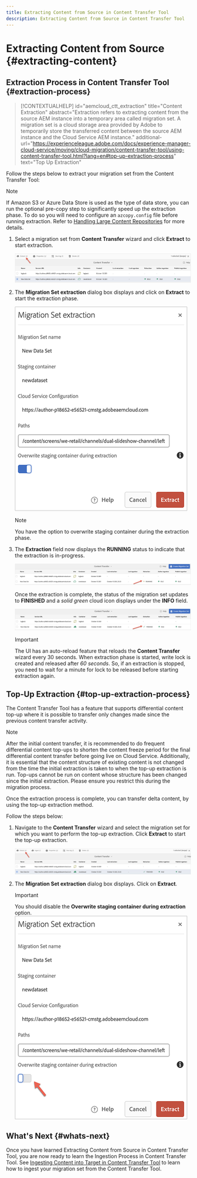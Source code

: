 ```yaml
---
title: Extracting Content from Source in Content Transfer Tool
description: Extracting Content from Source in Content Transfer Tool
---
```


# Extracting Content from Source {#extracting-content}

## Extraction Process in Content Transfer Tool {#extraction-process}

>[!CONTEXTUALHELP]
>id="aemcloud_ctt_extraction"
>title="Content Extraction"
>abstract="Extraction refers to extracting content from the source AEM instance into a temporary area called migration set. A migration set is a cloud storage area provided by Adobe to temporarily store the transferred content between the source AEM instance and the Cloud Service AEM instance."
>additional-url="https://experienceleague.adobe.com/docs/experience-manager-cloud-service/moving/cloud-migration/content-transfer-tool/using-content-transfer-tool.html?lang=en#top-up-extraction-process" text="Top Up Extraction"

Follow the steps below to extract your migration set from the Content Transfer Tool:
   >[!NOTE]
   >If Amazon S3 or Azure Data Store is used as the type of data store, you can run the optional pre-copy step to significantly speed up the extraction phase. To do so you will need to configure an `azcopy.config` file before running extraction. Refer to [Handling Large Content Repositories](https://experienceleague.adobe.com/docs/experience-manager-cloud-service/moving/cloud-migration/content-transfer-tool/handling-large-content-repositories.html?lang=en) for more details. 

1. Select a migration set from **Content Transfer** wizard and click **Extract** to start extraction. 

   ![image](/help/move-to-cloud-service/content-transfer-tool/assets-ctt/extraction-01.png) 

1. The **Migration Set extraction** dialog box displays and click on **Extract** to start the extraction phase.  

   ![image](/help/move-to-cloud-service/content-transfer-tool/assets-ctt/extraction-02.png) 

   >[!NOTE]
   >You have the option to overwrite staging container during the extraction phase.
  
1. The **Extraction** field now displays the **RUNNING** status to indicate that the extraction is in-progress.

   ![image](/help/move-to-cloud-service/content-transfer-tool/assets-ctt/extraction-03.png) 

   Once the extraction is complete, the status of the migration set updates to **FINISHED** and a *solid green* cloud icon displays under the **INFO** field.

   ![image](/help/move-to-cloud-service/content-transfer-tool/assets-ctt/extraction-04.png) 

   >[!IMPORTANT]
   >The UI has an auto-reload feature that reloads the **Content Transfer** wizard every 30 seconds.
   >When extraction phase is started, write lock is created and released after *60 seconds*. So, if an extraction is stopped, you need to wait for a minute for lock to be released before starting extraction again.

## Top-Up Extraction {#top-up-extraction-process}

The Content Transfer Tool has a feature that supports differential content top-up where it is possible to transfer only changes made since the previous content transfer activity.

>[!NOTE]
>After the initial content transfer, it is recommended to do frequent differential content top-ups to shorten the content freeze period for the final differential content transfer before going live on Cloud Service. 
>Additionally, it is essential that the content structure of existing content is not changed from the time the initial extraction is taken to when the top-up extraction is run. Top-ups cannot be run on content whose structure has been changed since the initial extraction. Please ensure you restrict this during the migration process.

Once the extraction process is complete, you can transfer delta content, by using the top-up extraction method. 

Follow the steps below:

1. Navigate to the **Content Transfer** wizard and select the migration set for which you want to perform the top-up extraction. Click **Extract** to start the top-up extraction. 

   ![image](/help/move-to-cloud-service/content-transfer-tool/assets-ctt/extraction-05.png)

1. The **Migration Set extraction** dialog box displays. Click on **Extract**.

   >[!IMPORTANT]
   >You should disable the **Overwrite staging container during extraction** option.
   >![image](/help/move-to-cloud-service/content-transfer-tool/assets-ctt/extraction-06.png)


## What's Next {#whats-next}

Once you have learned Extracting Content from Source in Content Transfer Tool, you are now ready to learn the Ingestion Process in Content Transfer Tool. See [Ingesting Content into Target in Content Transfer Tool](/help/move-to-cloud-service/content-transfer-tool/using-content-transfer-tool/ingesting-content.md) to learn how to ingest your migration set from the Content Transfer Tool.
